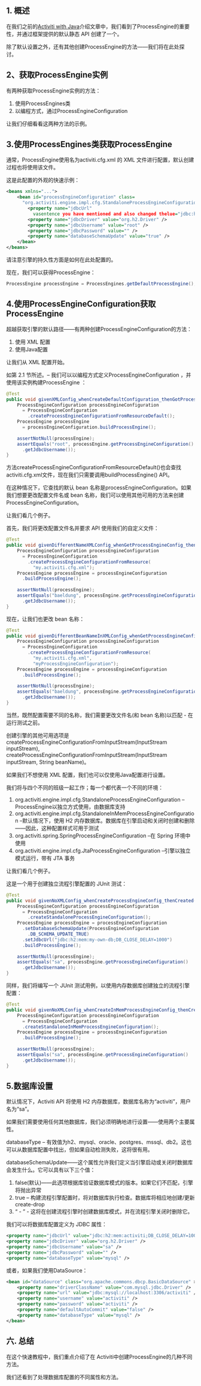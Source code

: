 ## 1. 概述

在我们之前的[Activiti with Java](https://www.baeldung.com/java-activiti)介绍文章中，我们看到了ProcessEngine的重要性，并通过框架提供的默认静态 API 创建了一个。

除了默认设置之外，还有其他创建ProcessEngine的方法——我们将在此处探讨。

## 2、获取ProcessEngine实例

有两种获取ProcessEngine实例的方法：

1.  使用ProcessEngines类
2.  以编程方式，通过ProcessEngineConfiguration

让我们仔细看看这两种方法的示例。

## 3.使用ProcessEngines类获取ProcessEngine

通常，ProcessEngine使用名为activiti.cfg.xml 的 XML 文件进行配置，默认创建过程也将使用该文件。

这是此配置的外观的快速示例：

```xml
<beans xmlns="...">
    <bean id="processEngineConfiguration" class=
      "org.activiti.engine.impl.cfg.StandaloneProcessEngineConfiguration">
        <property name="jdbcUrl"
          vasentence you have mentioned and also changed thelue="jdbc:h2:mem:activiti;DB_CLOSE_DELAY=1000" />
        <property name="jdbcDriver" value="org.h2.Driver" />
        <property name="jdbcUsername" value="root" />
        <property name="jdbcPassword" value="" />
        <property name="databaseSchemaUpdate" value="true" />
    </bean>
</beans>
```

请注意引擎的持久性方面是如何在此处配置的。

现在，我们可以获得ProcessEngine：

```java
ProcessEngine processEngine = ProcessEngines.getDefaultProcessEngine();
```

## 4.使用ProcessEngineConfiguration获取ProcessEngine

超越获取引擎的默认路径——有两种创建ProcessEngineConfiguration的方法：

1.  使用 XML 配置
2.  使用Java配置

让我们从 XML 配置开始。

如第 2.1 节所述。– 我们可以以编程方式定义ProcessEngineConfiguration ，并使用该实例构建ProcessEngine ：

```java
@Test 
public void givenXMLConfig_whenCreateDefaultConfiguration_thenGotProcessEngine() {
    ProcessEngineConfiguration processEngineConfiguration 
      = ProcessEngineConfiguration
        .createProcessEngineConfigurationFromResourceDefault();
    ProcessEngine processEngine 
      = processEngineConfiguration.buildProcessEngine();
    
    assertNotNull(processEngine);
    assertEquals("root", processEngine.getProcessEngineConfiguration()
      .getJdbcUsername());
}
```

方法createProcessEngineConfigurationFromResourceDefault()也会查找activiti.cfg.xml文件，现在我们只需要调用buildProcessEngine() API。

在这种情况下，它查找的默认 bean 名称是processEngineConfiguration。如果我们想要更改配置文件名或 bean 名称，我们可以使用其他可用的方法来创建ProcessEngineConfiguration。

让我们看几个例子。

首先，我们将更改配置文件名并要求 API 使用我们的自定义文件：

```java
@Test 
public void givenDifferentNameXMLConfig_whenGetProcessEngineConfig_thenGotResult() {
    ProcessEngineConfiguration processEngineConfiguration 
      = ProcessEngineConfiguration
        .createProcessEngineConfigurationFromResource(
          "my.activiti.cfg.xml");
    ProcessEngine processEngine = processEngineConfiguration
      .buildProcessEngine();
    
    assertNotNull(processEngine);
    assertEquals("baeldung", processEngine.getProcessEngineConfiguration()
      .getJdbcUsername());
}
```

现在，让我们也更改 bean 名称：

```java
@Test 
public void givenDifferentBeanNameInXMLConfig_whenGetProcessEngineConfig_thenGotResult() {
    ProcessEngineConfiguration processEngineConfiguration 
      = ProcessEngineConfiguration
        .createProcessEngineConfigurationFromResource(
          "my.activiti.cfg.xml", 
          "myProcessEngineConfiguration");
    ProcessEngine processEngine = processEngineConfiguration
      .buildProcessEngine();
    
    assertNotNull(processEngine);
    assertEquals("baeldung", processEngine.getProcessEngineConfiguration()
      .getJdbcUsername());
}
```

当然，既然配置需要不同的名称，我们需要更改文件名(和 bean 名称)以匹配 - 在运行测试之前。

创建引擎的其他可用选项是createProcessEngineConfigurationFromInputStream(InputStream inputStream),
createProcessEngineConfigurationFromInputStream(InputStream inputStream, String beanName)。

如果我们不想使用 XML 配置，我们也可以仅使用Java配置进行设置。

我们将与四个不同的班级一起工作；每一个都代表一个不同的环境：

1.  org.activiti.engine.impl.cfg.StandaloneProcessEngineConfiguration – ProcessEngine以独立方式使用，由数据库支持
2.  org.activiti.engine.impl.cfg.StandaloneInMemProcessEngineConfiguration –默认情况下，使用 H2 内存数据库。数据库在引擎启动和关闭时创建和删除——因此，这种配置样式可用于测试
3.  org.activiti.spring.SpringProcessEngineConfiguration –在 Spring 环境中使用
4.  org.activiti.engine.impl.cfg.JtaProcessEngineConfiguration –引擎以独立模式运行，带有 JTA 事务

让我们看几个例子。

这是一个用于创建独立流程引擎配置的 JUnit 测试：

```java
@Test 
public void givenNoXMLConfig_whenCreateProcessEngineConfig_thenCreated() {
    ProcessEngineConfiguration processEngineConfiguration 
      = ProcessEngineConfiguration
        .createStandaloneProcessEngineConfiguration();
    ProcessEngine processEngine = processEngineConfiguration
      .setDatabaseSchemaUpdate(ProcessEngineConfiguration
        .DB_SCHEMA_UPDATE_TRUE)
      .setJdbcUrl("jdbc:h2:mem:my-own-db;DB_CLOSE_DELAY=1000")
      .buildProcessEngine();
    
    assertNotNull(processEngine);
    assertEquals("sa", processEngine.getProcessEngineConfiguration()
      .getJdbcUsername());
}
```

同样，我们将编写一个 JUnit 测试用例，以使用内存数据库创建独立的流程引擎配置：

```java
@Test 
public void givenNoXMLConfig_whenCreateInMemProcessEngineConfig_thenCreated() {
    ProcessEngineConfiguration processEngineConfiguration 
      = ProcessEngineConfiguration
      .createStandaloneInMemProcessEngineConfiguration();
    ProcessEngine processEngine = processEngineConfiguration
      .buildProcessEngine();
    
    assertNotNull(processEngine);
    assertEquals("sa", processEngine.getProcessEngineConfiguration()
      .getJdbcUsername());
}
```

## 5.数据库设置

默认情况下，Activiti API 将使用 H2 内存数据库，数据库名称为“activiti”，用户名为“sa”。

如果我们需要使用任何其他数据库，我们必须明确地进行设置——使用两个主要属性。

databaseType – 有效值为h2、mysql、oracle、postgres、mssql、db2。这也可以从数据库配置中找出，但如果自动检测失败，这将很有用。

databaseSchemaUpdate——这个属性允许我们定义当引擎启动或关闭时数据库会发生什么。它可以具有以下三个值：

1.  false(默认)——此选项根据库验证数据库模式的版本。如果它们不匹配，引擎将抛出异常
2.  true – 构建流程引擎配置时，将对数据库执行检查。数据库将相应地创建/更新 create-drop
3.  “ - ” - 这将在创建流程引擎时创建数据库模式，并在流程引擎关闭时删除它。

我们可以将数据库配置定义为 JDBC 属性：

```xml
<property name="jdbcUrl" value="jdbc:h2:mem:activiti;DB_CLOSE_DELAY=1000" />
<property name="jdbcDriver" value="org.h2.Driver" />
<property name="jdbcUsername" value="sa" />
<property name="jdbcPassword" value="" />
<property name="databaseType" value="mysql" />

```

或者，如果我们使用DataSource：

```xml
<bean id="dataSource" class="org.apache.commons.dbcp.BasicDataSource" >
    <property name="driverClassName" value="com.mysql.jdbc.Driver" />
    <property name="url" value="jdbc:mysql://localhost:3306/activiti" />
    <property name="username" value="activiti" />
    <property name="password" value="activiti" />
    <property name="defaultAutoCommit" value="false" />
    <property name="databaseType" value="mysql" />
</bean>

```

## 六. 总结

在这个快速教程中，我们重点介绍了在 Activiti中创建ProcessEngine的几种不同方法。

我们还看到了处理数据库配置的不同属性和方法。